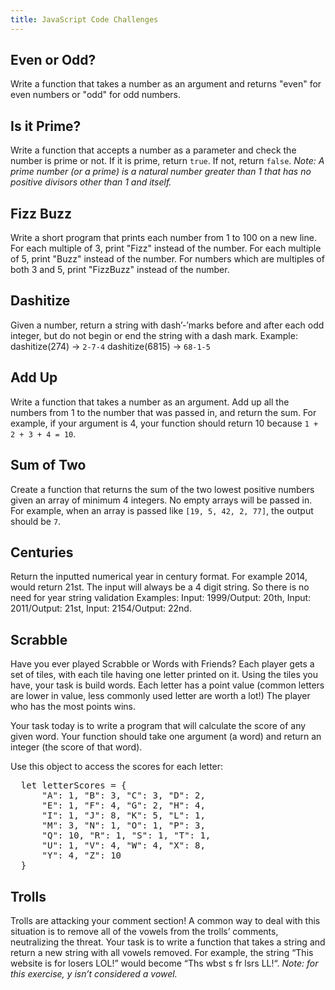 ```yaml
---
title: JavaScript Code Challenges
---
```


<div class="try-it">
  <h2>Even or Odd?</h2>
  <p>Write a function that takes a number as an argument and returns "even" for even numbers or "odd" for odd numbers.</p>
</div>

<div class="try-it">
  <h2>Is it Prime?</h2>
  <p>Write a function that accepts a number as a parameter and check the number is prime or not. If it is prime, return <code class="try-it-code">true</code>. If not, return <code class="try-it-code">false</code>. <em>Note: A prime number (or a prime) is a natural number greater than 1 that has no positive divisors other than 1 and itself.</em></p>
</div>

<div class="try-it">
  <h2>Fizz Buzz</h2>
  <p>Write a short program that prints each number from 1 to 100 on a new line. For each multiple of 3, print "Fizz" instead of the number. For each multiple of 5, print "Buzz" instead of the number. For numbers which are multiples of both 3 and 5, print "FizzBuzz" instead of the number.</p>
</div>

<div class="try-it">
  <h2>Dashitize</h2>
  <p>Given a number, return a string with dash’-’marks before and after each odd integer, but do not begin or end the string with a dash mark. Example: dashitize(274) -> <code class="try-it-code">2-7-4</code> dashitize(6815) -> <code class="try-it-code">68-1-5</code></p>
</div>

<div class="try-it">
  <h2>Add Up</h2>
  <p>Write a function that takes a number as an argument. Add up all the numbers from 1 to the number that was passed in, and return the sum. For example, if your argument is 4, your function should return 10 because <code class="try-it-code">1 + 2 + 3 + 4 = 10</code>.</p>
</div>

<div class="try-it">
  <h2>Sum of Two</h2>
  <p>Create a function that returns the sum of the two lowest positive numbers given an array of minimum 4 integers. No empty arrays will be passed in. For example, when an array is passed like <code class="try-it-code">[19, 5, 42, 2, 77]</code>, the output should be <code class="try-it-code">7</code>.</p>
</div>

<div class="try-it">
  <h2>Centuries</h2>
  <p>Return the inputted numerical year in century format. For example 2014, would return 21st. The input will always be a 4 digit string. So there is no need for year string validation Examples: Input: 1999/Output: 20th, Input: 2011/Output: 21st, Input: 2154/Output: 22nd.</p>
</div>

<div class="try-it">
  <h2>Scrabble</h2>
  <p>Have you ever played Scrabble or Words with Friends? Each player gets a set of tiles, with each tile having one letter printed on it. Using the tiles you have, your task is build words. Each letter has a point value (common letters are lower in value, less commonly used letter are worth a lot!) The player who has the most points wins.</p>
  <p>Your task today is to write a program that will calculate the score of any given word. Your function should take one argument (a word) and return an integer (the score of that word).</p>
  <p>Use this object to access the scores for each letter:</p>
  <pre>
  let letterScores = {
      "A": 1, "B": 3, "C": 3, "D": 2,
      "E": 1, "F": 4, "G": 2, "H": 4,
      "I": 1, "J": 8, "K": 5, "L": 1,
      "M": 3, "N": 1, "O": 1, "P": 3,
      "Q": 10, "R": 1, "S": 1, "T": 1,
      "U": 1, "V": 4, "W": 4, "X": 8,
      "Y": 4, "Z": 10
  }</pre>
</div>

<div class="try-it">
  <h2>Trolls</h2>
  <p>Trolls are attacking your comment section! A common way to deal with this situation is to remove all of the vowels from the trolls’ comments, neutralizing the threat. Your task is to write a function that takes a string and return a new string with all vowels removed. For example, the string “This website is for losers LOL!” would become “Ths wbst s fr lsrs LL!“. <em>Note: for this exercise, y isn’t considered a vowel.</em></p>
</div>
